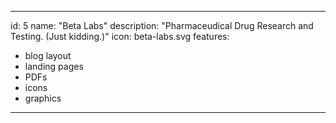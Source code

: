 ---

id: 5
name: "Beta Labs"
description: "Pharmaceudical Drug Research and Testing. (Just kidding.)"
icon: beta-labs.svg
features:
- blog layout
- landing pages
- PDFs
- icons
- graphics

---